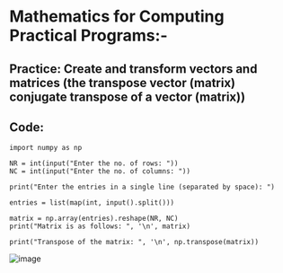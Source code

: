 # Mathematics for Computing Practical Programs:-

## Practice: Create and transform vectors and matrices (the transpose vector (matrix) conjugate transpose of a vector (matrix))

## Code:

```
import numpy as np

NR = int(input("Enter the no. of rows: "))
NC = int(input("Enter the no. of columns: "))

print("Enter the entries in a single line (separated by space): ")

entries = list(map(int, input().split()))

matrix = np.array(entries).reshape(NR, NC)
print("Matrix is as follows: ", '\n', matrix)

print("Transpose of the matrix: ", '\n', np.transpose(matrix))
```

![image](https://github.com/user-attachments/assets/996ecc72-83e6-4000-8bcb-e4f48bb9e5e4)
